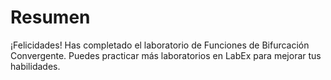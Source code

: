# Resumen

¡Felicidades! Has completado el laboratorio de Funciones de Bifurcación Convergente. Puedes practicar más laboratorios en LabEx para mejorar tus habilidades.
